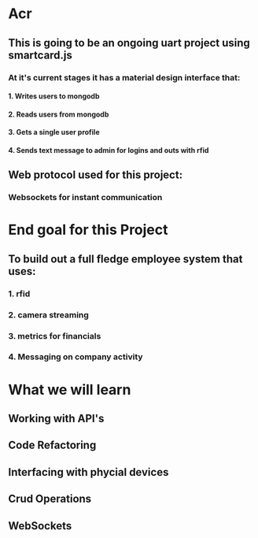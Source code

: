 # Acr

## This is going to be an ongoing uart project using smartcard.js

### At it's current stages it has a material design interface that:

#### 1. Writes users to mongodb
#### 2. Reads users from mongodb
#### 3. Gets a single user profile
#### 4. Sends text message to admin for logins and outs with rfid

## Web protocol used for this project:
### Websockets for instant communication

# End goal for this Project
## To build out a full fledge employee system that uses:
### 1. rfid
### 2. camera streaming
### 3. metrics for financials
### 4. Messaging on company activity

# What we will learn
## Working with API's
## Code Refactoring
## Interfacing with phycial devices
## Crud Operations
## WebSockets

